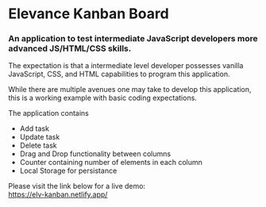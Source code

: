 # Elevance Kanban Board
### An application to test intermediate JavaScript developers more advanced JS/HTML/CSS skills.
The expectation is that a intermediate level developer possesses vanilla JavaScript, CSS, and HTML capabilities to program this application.

While there are multiple avenues one may take to develop this application, this is a working example with basic coding expectations.

The application contains

- Add task
- Update task
- Delete task
- Drag and Drop functionality between columns
- Counter containing number of elements in each column
- Local Storage for persistance 

Please visit the link below for a live demo:<br/>
https://elv-kanban.netlify.app/